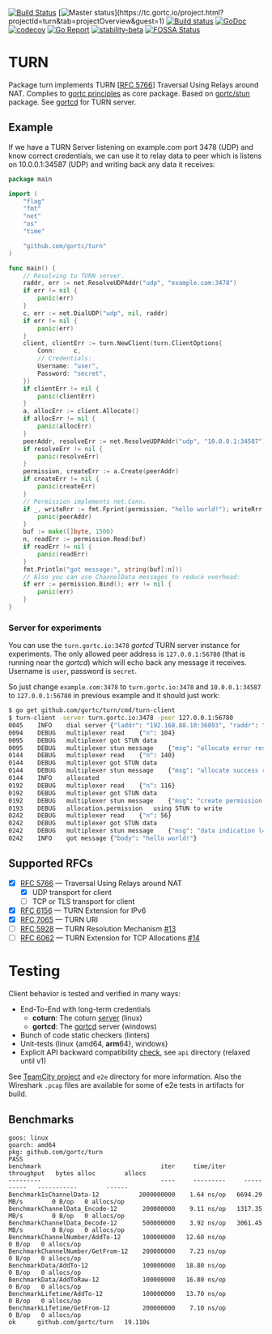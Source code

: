 [![Build Status](https://travis-ci.com/gortc/turn.svg?branch=master)](https://travis-ci.com/gortc/turn)
[![Master status](https://tc.gortc.io/app/rest/builds/buildType:(id:stun_MasterStatus)/statusIcon.svg)](https://tc.gortc.io/project.html?projectId=turn&tab=projectOverview&guest=1)
[![Build status](https://ci.appveyor.com/api/projects/status/bodd3l5hgu1agxpf/branch/master?svg=true)](https://ci.appveyor.com/project/ernado/turn-gvuk2/branch/master)
[![GoDoc](https://godoc.org/github.com/gortc/turn?status.svg)](http://godoc.org/github.com/gortc/turn)
[![codecov](https://codecov.io/gh/gortc/turn/branch/master/graph/badge.svg)](https://codecov.io/gh/gortc/turn)
[![Go Report](https://goreportcard.com/badge/github.com/gortc/turn)](http://goreportcard.com/report/gortc/turn)
[![stability-beta](https://img.shields.io/badge/stability-beta-33bbff.svg)](https://github.com/mkenney/software-guides/blob/master/STABILITY-BADGES.md#beta)
[![FOSSA Status](https://app.fossa.io/api/projects/git%2Bgithub.com%2Fgortc%2Fturn.svg?type=shield)](https://app.fossa.io/projects/git%2Bgithub.com%2Fgortc%2Fturn?ref=badge_shield)

# TURN

Package turn implements TURN [[RFC 5766](https://tools.ietf.org/html/rfc5766)] Traversal Using Relays around NAT.
Complies to [gortc principles](https://gortc.io/#principles) as core package.
Based on [gortc/stun](https://github.com/gortc/stun) package.
See [gortcd](https://github.com/gortc/gortcd) for TURN server.

## Example
If we have a TURN Server listening on example.com port 3478 (UDP) and
know correct credentials, we can use it to relay data to peer which
is listens on 10.0.0.1:34587 (UDP) and writing back any data it receives:
```go
package main

import (
	"flag"
	"fmt"
	"net"
	"os"
	"time"

	"github.com/gortc/turn"
)

func main() {
	// Resolving to TURN server.
	raddr, err := net.ResolveUDPAddr("udp", "example.com:3478")
	if err != nil {
		panic(err)
	}
	c, err := net.DialUDP("udp", nil, raddr)
	if err != nil {
		panic(err)
	}
	client, clientErr := turn.NewClient(turn.ClientOptions{
		Conn:     c,
		// Credentials:
		Username: "user",
		Password: "secret",
	})
	if clientErr != nil {
		panic(clientErr)
	}
	a, allocErr := client.Allocate()
	if allocErr != nil {
		panic(allocErr)
	}
	peerAddr, resolveErr := net.ResolveUDPAddr("udp", "10.0.0.1:34587")
	if resolveErr != nil {
		panic(resolveErr)
	}
	permission, createErr := a.Create(peerAddr)
	if createErr != nil {
		panic(createErr)
	}
	// Permission implements net.Conn.
	if _, writeRrr := fmt.Fprint(permission, "hello world!"); writeRrr != nil {
		panic(peerAddr)
	}
	buf := make([]byte, 1500)
	n, readErr := permission.Read(buf)
	if readErr != nil {
		panic(readErr)
	}
	fmt.Println("got message:", string(buf[:n]))
	// Also you can use ChannelData messages to reduce overhead:
	if err := permission.Bind(); err != nil {
		panic(err)
	}
}
```
### Server for experiments
You can use the `turn.gortc.io:3478` *gortcd* TURN server instance for experiments.
The only allowed peer address is `127.0.0.1:56780` (that is running near the *gortcd*)
which will echo back any message it receives. Username is `user`, password is `secret`.

So just change `example.com:3478` to `turn.gortc.io:3478` and `10.0.0.1:34587` to `127.0.0.1:56780`
in previous example and it should just work:
```bash
$ go get github.com/gortc/turn/cmd/turn-client
$ turn-client -server turn.gortc.io:3478 -peer 127.0.0.1:56780
0045	INFO	dial server	{"laddr": "192.168.88.10:36893", "raddr": "159.69.47.227:3478"}
0094	DEBUG	multiplexer	read	{"n": 104}
0095	DEBUG	multiplexer	got STUN data
0095	DEBUG	multiplexer	stun message	{"msg": "allocate error response l=84 attrs=5 id=PcPWfgQhiNnc7HR9"}
0144	DEBUG	multiplexer	read	{"n": 140}
0144	DEBUG	multiplexer	got STUN data
0144	DEBUG	multiplexer	stun message	{"msg": "allocate success response l=120 attrs=8 id=HNMg9zYhvO3D4wp8"}
0144	INFO	allocated
0192	DEBUG	multiplexer	read	{"n": 116}
0192	DEBUG	multiplexer	got STUN data
0192	DEBUG	multiplexer	stun message	{"msg": "create permission success response l=96 attrs=6 id=NVfoJXcKV8VaHpvK"}
0193	DEBUG	allocation.permission	using STUN to write
0242	DEBUG	multiplexer	read	{"n": 56}
0242	DEBUG	multiplexer	got STUN data
0242	DEBUG	multiplexer	stun message	{"msg": "data indication l=36 attrs=3 id=RoZvzIOY3/NG9GkT"}
0242	INFO	got message	{"body": "hello world!"}
```

## Supported RFCs

- [x] [RFC 5766](https://tools.ietf.org/html/rfc5766) — Traversal Using Relays around NAT
    - [x] UDP transport for client
    - [ ] TCP or TLS transport for client
- [x] [RFC 6156](https://tools.ietf.org/html/rfc6156) — TURN Extension for IPv6
- [x] [RFC 7065](https://tools.ietf.org/html/rfc7065) — TURN URI
- [ ] [RFC 5928](https://tools.ietf.org/html/rfc5928) — TURN Resolution Mechanism [#13](https://github.com/gortc/turn/issues/13)
- [ ] [RFC 6062](https://tools.ietf.org/html/rfc6062) — TURN Extension for TCP Allocations [#14](https://github.com/gortc/turn/issues/14)

# Testing
Client behavior is tested and verified in many ways:
  * End-To-End with long-term credentials
    * **coturn**: The coturn [server](https://github.com/coturn/coturn/wiki/turnserver) (linux)
    * **gortcd**: The [gortcd](https://github.com/gortc/gortcd) server (windows)
  * Bunch of code static checkers (linters)
  * Unit-tests (linux {amd64, **arm**64}, windows}
  * Explicit API backward compatibility [check](https://github.com/gortc/api), see `api` directory (relaxed until v1)

See [TeamCity project](https://tc.gortc.io/project.html?projectId=turn&guest=1) and `e2e` directory
for more information. Also the Wireshark `.pcap` files are available for some of e2e tests in
artifacts for build.

## Benchmarks

```
goos: linux
goarch: amd64
pkg: github.com/gortc/turn
PASS
benchmark                                 iter     time/iter     throughput   bytes alloc        allocs
---------                                 ----     ---------     ----------   -----------        ------
BenchmarkIsChannelData-12           2000000000    1.64 ns/op   6694.29 MB/s        0 B/op   0 allocs/op
BenchmarkChannelData_Encode-12       200000000    9.11 ns/op   1317.35 MB/s        0 B/op   0 allocs/op
BenchmarkChannelData_Decode-12       500000000    3.92 ns/op   3061.45 MB/s        0 B/op   0 allocs/op
BenchmarkChannelNumber/AddTo-12      100000000   12.60 ns/op                       0 B/op   0 allocs/op
BenchmarkChannelNumber/GetFrom-12    200000000    7.23 ns/op                       0 B/op   0 allocs/op
BenchmarkData/AddTo-12               100000000   18.80 ns/op                       0 B/op   0 allocs/op
BenchmarkData/AddToRaw-12            100000000   16.80 ns/op                       0 B/op   0 allocs/op
BenchmarkLifetime/AddTo-12           100000000   13.70 ns/op                       0 B/op   0 allocs/op
BenchmarkLifetime/GetFrom-12         200000000    7.10 ns/op                       0 B/op   0 allocs/op
ok  	github.com/gortc/turn	19.110s
```
